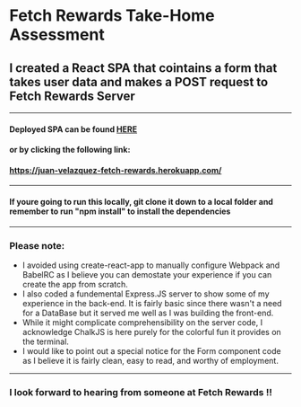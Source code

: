 # Fetch Rewards Take-Home Assessment

## I created a React SPA that cointains a form that takes user data and makes a POST request to Fetch Rewards Server

---

#### Deployed SPA can be found [HERE](https://juan-velazquez-fetch-rewards.herokuapp.com/)

#### or by clicking the following link:

#### https://juan-velazquez-fetch-rewards.herokuapp.com/

---

#### If youre going to run this locally, git clone it down to a local folder and remember to run "npm install" to install the dependencies

---

### Please note:

- I avoided using create-react-app to manually configure Webpack and BabelRC as I believe you can demostate your experience if you can create the app from scratch.
- I also coded a fundemental Express.JS server to show some of my experience in the back-end. It is fairly basic since there wasn't a need for a DataBase but it served me well as I was building the front-end.
- While it might complicate comprehensibility on the server code, I acknowledge ChalkJS is here purely for the colorful fun it provides on the terminal.
- I would like to point out a special notice for the Form component code as I believe it is fairly clean, easy to read, and worthy of employment.

---

### I look forward to hearing from someone at Fetch Rewards !!
